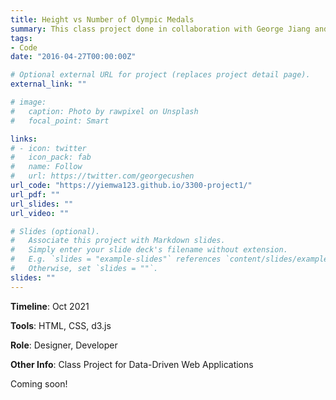 ```yaml
---
title: Height vs Number of Olympic Medals
summary: This class project done in collaboration with George Jiang and Rikki Chiba. We created static visualizations to analyze the relationship between athelete height and number of Olympic medals won.
tags:
- Code
date: "2016-04-27T00:00:00Z"

# Optional external URL for project (replaces project detail page).
external_link: ""

# image:
#   caption: Photo by rawpixel on Unsplash
#   focal_point: Smart

links:
# - icon: twitter
#   icon_pack: fab
#   name: Follow
#   url: https://twitter.com/georgecushen
url_code: "https://yiemwa123.github.io/3300-project1/"
url_pdf: ""
url_slides: ""
url_video: ""

# Slides (optional).
#   Associate this project with Markdown slides.
#   Simply enter your slide deck's filename without extension.
#   E.g. `slides = "example-slides"` references `content/slides/example-slides.md`.
#   Otherwise, set `slides = ""`.
slides: ""
---
```

__Timeline__: Oct 2021 

__Tools__: HTML, CSS, d3.js

__Role__: Designer, Developer

__Other Info__: Class Project for Data-Driven Web Applications

Coming soon! 

<!-- ### Objectives of this assignment
* Create an interactive data visualization
* Make use of dynamic elements
* Integrate multiple data sources

The inspiration for this data visualization came from the idea that people may need to relocate for tech industry careers. When job seekers consider a position, they must think about cost of living and salary. The goal of the visualization is to give our audience an idea of the pros and cons of moving to a different city for a particular job.

### Functionality
* Zoom and pan of the map

_The user can zoom in an out of the map by scrolling and clicking on a state. To zoom out, the user can scroll or click the zoom out button which takes them back to the original view of the map. The user can pan the map by clicking and dragging._

* Tooltip (clicking) that displays companies, average salaries, and city

_When the user clicks on a city, it will display the companies with headquarters at that location, average salary at that location, and cost of living in that state._

### Reflection
Some potential improvements to this visualization are:

* __More data/better data cleaning__. The data provided by the map is rather limiting since it only displays companies with headquarters in those areas even though Fortune 1000 companies have offices in many other cities. The drawback of adding more cities would be that the map gets crowded, making it hard to extract information. It also would have been nice to have the cost of living of the city rather than just the state since cities within the same state can have vastly different costs of living. Some of our data can be cleaned better/researched better. For instance, our map displays Red Hat and IBM separately even though the parent company of Red Hat is IBM

* __Tooltip position__. The position of the tooltip can be a bit awkward at times and it sometimes covers up the other cities. However, as we were coding it, we found it difficult to adjust the position of the tooltip dynamically as the user is interacting with the map. If we had more time, we should certainly figure out a way to position the tooltip better.

* __Filtering cities based on salary and cost of living__. As mentioned before, overcrowding could be an issue if we decided to add more cities. One way we could combat this is if we allowed users to filter cities based on what salaries were being offered and cost of living. -->
